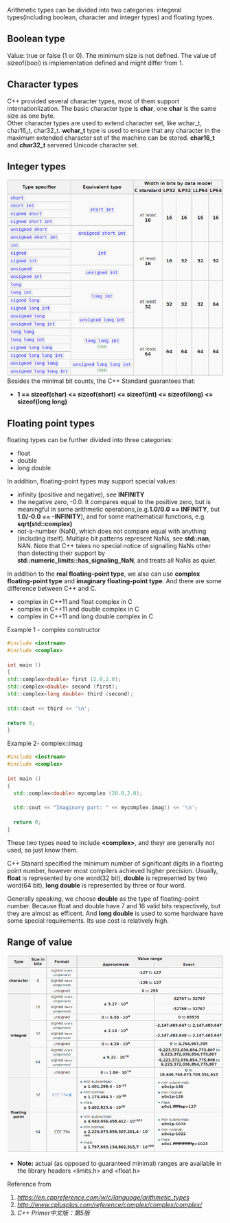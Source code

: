 Arithmetic types can be divided into two categories: integeral types(including boolean, character and integer types) and floating types.
## Boolean type
Value: true or false (1 or 0).
The minimum size is not defined. The value of sizeof(bool) is implementation defined and might differ from 1.
## Character types
C++ provided several character types, most of them support internationlization. The basic character type is **char**, one **char** is the same size as one byte.  
Other character types are used to extend character set, like wchar_t, char16_t, char32_t. **wchar_t** type is used to ensure that any character in the maximum extended character set of the machine can be stored. **char16_t** and **char32_t** servered Unicode character set.
## Integer types
![integer types & their properties](assets/integer_types&their_properties.png)  
Besides the minimal bit counts, the C++ Standard guarantees that:
- **1 == sizeof(char) <= sizeof(short) <= sizeof(int) <= sizeof(long) <= sizeof(long long)**
## Floating point types
floating types can be further divided into three categories:  
- float
- double 
- long double

In addition, floating-point types may support special values:
- infinity (positive and negative), see **INFINITY**
- the negative zero, -0.0. It compares equal to the positive zero, but is meaningful in some arithmetic operations,(e.g.**1.0/0.0 == INFINITY**, but **1.0/-0.0 == -INFINITY**), and for some mathematical functions, e.g. **sqrt(std::complex)**
- not-a-number (NaN), which does not compare equal with anything (including itself). Multiple bit patterns represent NaNs, see **std::nan**, NAN. Note that C++ takes no special notice of signalling NaNs other than detecting their support by **std::numeric_limits::has_signaling_NaN**, and treats all NaNs as quiet.

In addition to the **real floating-point type**, we also can use **complex floating-point type** and **imaginary floating-point type**. And there are some difference between C++ and C.
- complex<float> in C++11 and float complex in C
- complex<double> in C++11 and double complex in C
- complex<long double> in C++11 and long double complex  in C 
  
 Example 1 - complex constructor 
  ```C++
#include <iostream>    
#include <complex>      

int main ()
{
  std::complex<double> first (2.0,2.0);
  std::complex<double> second (first);
  std::complex<long double> third (second);

  std::cout << third << '\n';

  return 0;
}
```
Example 2-  complex::imag 
```C++
#include <iostream>     
#include <complex>      

int main ()
{
  std::complex<double> mycomplex (20.0,2.0);

  std::cout << "Imaginary part: " << mycomplex.imag() << '\n';

  return 0;
}
```
These two types need to include **&lt;complex&gt;**, and theyr are generally not used, so just know them.

C++ Stanard specified the minimum number of significant digits in a floating point number, however most compilers achieved higher precision. Usually, **float** is represented by one word(32 bit), **double** is represented by two word(64 bit), **long double** is represented by three or four word. 

Generally speaking, we choose **double** as the type of floating-point number. Because float and double have 7 and 16 valid bits respectively, but they are almost as efficent. And **long double** is used to some hardware have some special requirements. Its use cost is relatively high.
## Range of value
![range_of_value](assets/range_of_value.png)
- **Note:** actual (as opposed to guaranteed minimal) ranges are available in the library headers <limits.h> and <float.h>

Reference from
1. *https://en.cppreference.com/w/c/language/arithmetic_types* 
2. *http://www.cplusplus.com/reference/complex/complex/complex/*
3. *C++ Primer中文版：第5版*

